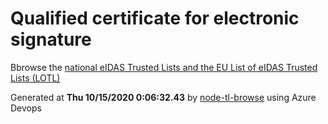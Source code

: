 # Qualified certificate for electronic signature 
 Bbrowse the [national eIDAS Trusted Lists and the EU List of eIDAS Trusted Lists (LOTL)](https://webgate.ec.europa.eu/tl-browser/#/) 
 
 
Generated at **Thu 10/15/2020  0:06:32.43** by [node-tl-browse](https://github.com/ymedlop/node-tl-browser) using Azure Devops 
